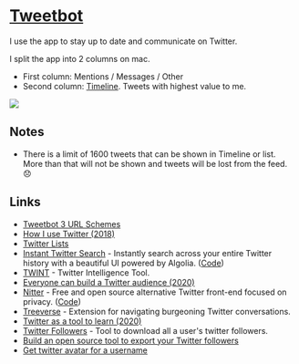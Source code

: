 # [Tweetbot](https://tapbots.com/tweetbot/mac/)

I use the app to stay up to date and communicate on Twitter.

I split the app into 2 columns on mac.

- First column: Mentions / Messages / Other
- Second column: [Timeline](https://twitter.com/nikitavoloboev/following). Tweets with highest value to me.

![](https://i.imgur.com/uMoGfGx.png)

## Notes

- There is a limit of 1600 tweets that can be shown in Timeline or list. More than that will not be shown and tweets will be lost from the feed. 😞

## Links

- [Tweetbot 3 URL Schemes](https://tapbots.net/tweetbot3/support/url-schemes/)
- [How I use Twitter (2018)](https://krausefx.com/blog/how-i-use-twitter)
- [Twitter Lists](https://github.com/AndySparks/captains-log/blob/master/resources/reading-lists/twitter-lists.md)
- [Instant Twitter Search](https://twitter-search.io/) - Instantly search across your entire Twitter history with a beautiful UI powered by Algolia. ([Code](https://github.com/saasify-sh/twitter-search))
- [TWINT](https://github.com/twintproject/twint) - Twitter Intelligence Tool.
- [Everyone can build a Twitter audience (2020)](https://gumroad.com/l/twitter-audience/launch)
- [Nitter](https://nitter.net/) - Free and open source alternative Twitter front-end focused on privacy. ([Code](https://github.com/zedeus/nitter))
- [Treeverse](https://github.com/paulgb/Treeverse) - Extension for navigating burgeoning Twitter conversations.
- [Twitter as a tool to learn (2020)](https://twitter.com/eriktorenberg/status/1260352115102248961)
- [Twitter Followers](https://github.com/ConradIrwin/twitter-followers) - Tool to download all a user's twitter followers.
- [Build an open source tool to export your Twitter followers](https://github.com/balajis/twitter-export)
- [Get twitter avatar for a username](https://github.com/siddharthkp/twitter-avatar)
